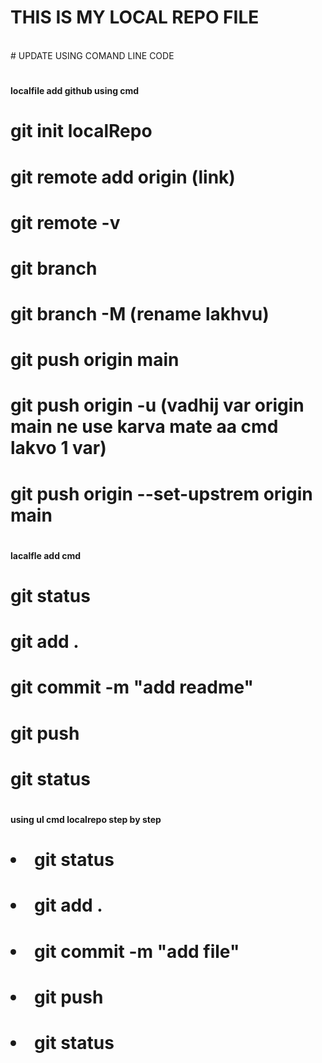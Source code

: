 # THIS IS MY LOCAL REPO FILE
<BR>
# UPDATE USING COMAND LINE CODE

 # <h4> localfile add github using cmd</h4>
 # <p>git init localRepo</p>
 # <p>git remote add origin (link) </p>
 # <p>git remote -v</p>
 # <p>git branch</p>
 # <p>git branch -M (rename lakhvu)</p>
 # <p>git push origin main </p>
 # <p>git push origin -u (vadhij var origin main ne use karva mate aa cmd lakvo 1 var) </p>
 # <p>git push origin --set-upstrem origin main </p>

 # <h4> lacalfle add cmd</h4>
 # <p>git status</p>
 # <p>git add .</p>
 # <p>git commit -m "add readme"</p>
 # <p>git push</p>
 # <p>git status</p>

 # <h4> using ul cmd localrepo step by step</h4>
# <ul>
 # <li> git status</li>
 # <li> git add . </li>
 # <li> git commit -m "add file"</li>
 # <li> git push</li>
 # <li> git status</li>
 </ul>



